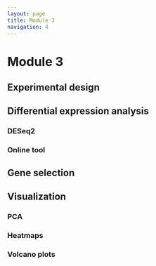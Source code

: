 ```yaml
---
layout: page
title: Module 3
navigation: 4
---
```


# Module 3

## Experimental design

## Differential expression analysis

### DESeq2

### Online tool

## Gene selection

## Visualization

### PCA

### Heatmaps

### Volcano plots



